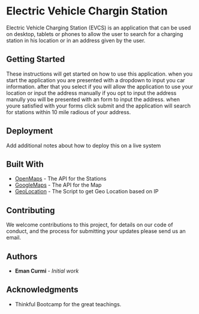 # Electric Vehicle Chargin Station

Electric Vehicle Charging Station (EVCS) is an application that can be used on desktop, tablets or phones to allow the user to search for a charging station in his location or in an address given by the user. 

## Getting Started

These instructions will get started on how to use this application. 
when you start the application you are presented with a dropdown to input you car information. 
after that you select if you will allow the application to use your location or input the address manually
if you opt to input the address manully you will be presented with an form to input the address.
when youre satisfied with your forms click submit and the application will search for stations within 10 mile radious of your address.


## Deployment

Add additional notes about how to deploy this on a live system

## Built With

* [OpenMaps](http://www.openmaps.org/) - The API for the Stations
* [GoogleMaps](https://maps.google.com/) - The API for the Map
* [GeoLocation](https://javascript.com/geolocation/) - The Script to get Geo Location based on IP

## Contributing

We welcome contributions to this project, for details on our code of conduct, and the process for submitting your updates please send us an email.

## Authors

* **Eman Curmi** - *Initial work* 

## Acknowledgments

* Thinkful Bootcamp for the great teachings.
